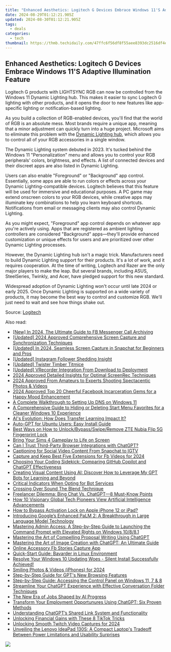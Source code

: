 ```yaml
---
title: "Enhanced Aesthetics: Logitech G Devices Embrace Windows 11'S Adaptive Illumination Feature"
date: 2024-08-29T01:12:21.905Z
updated: 2024-08-30T01:12:21.905Z
tags:
  - deals
categories:
  - tech
thumbnail: https://thmb.techidaily.com/47ffc6f56df8f55aee8393dc2516df4e9eefe4f14b61216a4ad108eecf8f871a.png
---
```


## Enhanced Aesthetics: Logitech G Devices Embrace Windows 11'S Adaptive Illumination Feature

Logitech G products with LIGHTSYNC RGB can now be controlled from the Windows 11 Dynamic Lighting hub. This makes it easier to sync Logitech G lighting with other products, and it opens the door to new features like app-specific lighting or notification-based lighting.

 As you build a collection of RGB-enabled devices, you'll find that the world of RGB is an absolute mess. Most brands require a unique app, meaning that a minor adjustment can quickly turn into a huge project. Microsoft aims to eliminate this problem with the [Dynamic Lighting hub](https://tech-renaissance.techidaily.com/step-by-step-guide-to-resolve-stop-error-0x0000001d-no-spin-lock/), which allows you to control all of your RGB accessories in a single window.

 The Dynamic Lighting system debuted in 2023\. It's tucked behind the Windows 11 "Personalization" menu and allows you to control your RGB peripherals' colors, brightness, and effects. A list of connected devices and their discreet apps are also listed in Dynamic Lighting.

 Users can also enable "Foreground" or "Background" app control. Essentially, some apps are able to run colors or effects across your Dynamic Lighting-compatible devices. Logitech believes that this feature will be used for immersive and educational purposes. A PC game may extend onscreen colors to your RGB devices, while creative apps may illuminate key combinations to help you learn keyboard shortcuts. Notifications from email or messaging clients may also control Dynamic Lighting.

 As you might expect, "Foreground" app control depends on whatever app you're actively using. Apps that are registered as ambient lighting controllers are considered "Background" apps—they'll provide enhanced customization or unique effects for users and are prioritized over other Dynamic Lighting processes.

 However, the Dynamic Lighting hub isn't a magic trick. Manufacturers need to build Dynamic Lighting support for their products. It's a lot of work, and it requires cooperation. At the time of writing, Logitech and Razer are the only major players to make the leap. But several brands, including ASUS, SteelSeries, Twinkly, and Acer, have pledged support for this new standard.

 Widespread adoption of Dynamic Lighting won't occur until late 2024 or early 2025\. Once Dynamic Lighting is supported on a wide variety of products, it may become the best way to control and customize RGB. We'll just need to wait and see how things shake out.

 Source: [Logitech](https://blog.logitech.com/2024/02/06/shine-on-with-lightsync-rgb-by-logitech-g-x-dynamic-lighting-on-windows-11/)

<ins class="adsbygoogle"
     style="display:block"
     data-ad-format="autorelaxed"
     data-ad-client="ca-pub-7571918770474297"
     data-ad-slot="1223367746"></ins>



<ins class="adsbygoogle"
     style="display:block"
     data-ad-client="ca-pub-7571918770474297"
     data-ad-slot="8358498916"
     data-ad-format="auto"
     data-full-width-responsive="true"></ins>

<span class="atpl-alsoreadstyle">Also read:</span>
<div><ul>
<li><a href="https://video-screen-grab.techidaily.com/new-in-2024-the-ultimate-guide-to-fb-messenger-call-archiving/"><u>[New] In 2024, The Ultimate Guide to FB Messenger Call Archiving</u></a></li>
<li><a href="https://video-capture.techidaily.com/updated-2024-approved-comprehensive-screen-capture-and-synchronization-techniques/"><u>[Updated] 2024 Approved  Comprehensive Screen Capture and Synchronization Techniques</u></a></li>
<li><a href="https://snapchat-videos.techidaily.com/updated-in-2024-seamless-screen-capture-in-snapchat-for-beginners-and-pros/"><u>[Updated] In 2024, Seamless Screen Capture in Snapchat for Beginners and Pros</u></a></li>
<li><a href="https://instagram-video-recordings.techidaily.com/updated-instagram-follower-shedding-insight/"><u>[Updated] Instagram Follower Shedding Insight</u></a></li>
<li><a href="https://some-approaches.techidaily.com/updated-twister-timber-titmice/"><u>[Updated] Twister Timber Titmice</u></a></li>
<li><a href="https://screen-recording.techidaily.com/updated-vrecorder-integration-from-download-to-deployment/"><u>[Updated] VRecorder Integration  From Download to Deployment</u></a></li>
<li><a href="https://remote-screen-capture.techidaily.com/2024-approved-detailed-insights-for-optimal-screenrec-techniques/"><u>2024 Approved  Detailed Insights for Optimal ScreenRec Techniques</u></a></li>
<li><a href="https://some-techniques.techidaily.com/2024-approved-from-amateurs-to-experts-shooting-spectacentic-photos-and-videos/"><u>2024 Approved  From Amateurs to Experts  Shooting Spectacentic Photos & Videos</u></a></li>
<li><a href="https://facebook-video-recording.techidaily.com/2024-approved-top-20-cheerful-facebook-incarceration-gems-for-a-happy-mood-enhancement/"><u>2024 Approved  Top 20 Cheerful Facebook Incarceration Gems for a Happy Mood Enhancement</u></a></li>
<li><a href="https://win11-tips.techidaily.com/a-complete-walkthrough-to-setting-up-dns-on-windows-11/"><u>A Complete Walkthrough to Setting Up DNS on Windows 11</u></a></li>
<li><a href="https://tech-hub.techidaily.com/a-comprehensive-guide-to-hiding-or-deleting-start-menu-favorites-for-a-cleaner-windows-10-experience/"><u>A Comprehensive Guide to Hiding or Deleting Start Menu Favorites for a Cleaner Windows 10 Experience</u></a></li>
<li><a href="https://tech-hub.techidaily.com/ais-evolution-how-does-transfer-learning-impact-it/"><u>AI's Evolution: How Does Transfer Learning Impact It?</u></a></li>
<li><a href="https://tech-hub.techidaily.com/auto-gpt-for-ubuntu-users-easy-install-guide/"><u>Auto-GPT for Ubuntu Users: Easy Install Guide</u></a></li>
<li><a href="https://unlock-android.techidaily.com/best-ways-on-how-to-unlockbypassswiperemove-zte-nubia-flip-5g-fingerprint-lock-by-drfone-android/"><u>Best Ways on How to Unlock/Bypass/Swipe/Remove ZTE Nubia Flip 5G Fingerprint Lock</u></a></li>
<li><a href="https://desktop-recording.techidaily.com/bring-your-sims-4-gameplay-to-life-on-screen/"><u>Bring Your Sims 4 Gameplay to Life on Screen</u></a></li>
<li><a href="https://tech-hub.techidaily.com/can-i-trust-third-party-browser-integrations-with-chatgpt/"><u>Can I Trust Third-Party Browser Integrations with ChatGPT?</u></a></li>
<li><a href="https://instagram-clips.techidaily.com/captioning-for-social-video-content-from-snapchat-to-igtv/"><u>Captioning for Social Video Content  From Snapchat to IGTV</u></a></li>
<li><a href="https://facebook-video-recording.techidaily.com/capture-and-keep-best-five-extensions-for-fb-videos-for-2024/"><u>Capture and Keep  Best Five Extensions for Fb Videos for 2024</u></a></li>
<li><a href="https://tech-hub.techidaily.com/choosing-your-coding-sidekick-comparing-github-copilot-and-chatgpt-effectiveness/"><u>Choosing Your Coding Sidekick: Comparing GitHub Copilot and ChatGPT Effectiveness</u></a></li>
<li><a href="https://tech-hub.techidaily.com/creating-visual-content-using-ai-discover-how-to-leverage-my-gpt-bots-for-learning-and-beyond/"><u>Creating Visual Content Using AI: Discover How to Leverage My GPT Bots for Learning and Beyond</u></a></li>
<li><a href="https://tech-hub.techidaily.com/critical-indicators-when-opting-for-bot-services/"><u>Critical Indicators When Opting for Bot Services</u></a></li>
<li><a href="https://extra-hints.techidaily.com/crossing-over-sound-the-blend-technique/"><u>Crossing Over Sound  The Blend Technique</u></a></li>
<li><a href="https://tech-hub.techidaily.com/freelancer-dilemma-bing-chat-vs-chatgpt8-must-know-points/"><u>Freelancer Dilemma: Bing Chat Vs. ChatGPT—8 Must-Know Points</u></a></li>
<li><a href="https://tech-hub.techidaily.com/how-10-visionary-global-tech-pioneers-view-artificial-intelligence-advancements/"><u>How 10 Visionary Global Tech Pioneers View Artificial Intelligence Advancements</u></a></li>
<li><a href="https://activate-lock.techidaily.com/how-to-bypass-activation-lock-on-apple-iphone-12-or-ipad-by-drfone-ios/"><u>How to Bypass Activation Lock on Apple iPhone 12 or iPad?</u></a></li>
<li><a href="https://tech-hub.techidaily.com/introducing-googles-enhanced-palm-2-a-breakthrough-in-large-language-model-technology/"><u>Introducing Google’s Enhanced PaLM 2: A Breakthrough in Large Language Model Technology</u></a></li>
<li><a href="https://tech-hub.techidaily.com/mastering-admin-access-a-step-by-step-guide-to-launching-the-command-prompt-with-elevated-rights-on-windows-10881/"><u>Mastering Admin Access: A Step-by-Step Guide to Launching the Command Prompt with Elevated Rights on Windows 10/8/8.1</u></a></li>
<li><a href="https://tech-hub.techidaily.com/mastering-the-art-of-compelling-proposal-writing-using-chatgpt/"><u>Mastering the Art of Compelling Proposal Writing Using ChatGPT</u></a></li>
<li><a href="https://tech-hub.techidaily.com/mastering-the-art-of-image-creation-with-chatgpt-an-ultimate-guide/"><u>Mastering the Art of Image Creation with ChatGPT: An Ultimate Guide</u></a></li>
<li><a href="https://facebook-video-recording.techidaily.com/online-accessory-fb-stories-capture-app/"><u>Online Accessory  Fb Stories Capture App</u></a></li>
<li><a href="https://tech-hub.techidaily.com/quick-start-guide-bavarder-in-linux-environment/"><u>Quick-Start Guide: Bavarder in Linux Environment</u></a></li>
<li><a href="https://tech-hub.techidaily.com/resolve-your-windows-10-updating-woes-silent-install-successfully-achieved/"><u>Resolve Your Windows 10 Updating Woes - Silent Install Successfully Achieved!</u></a></li>
<li><a href="https://article-posts.techidaily.com/smiling-photos-and-videos-iphones-for-2024/"><u>Smiling Photos & Videos (iPhones) for 2024</u></a></li>
<li><a href="https://tech-hub.techidaily.com/step-by-step-guide-for-gpts-new-browsing-features/"><u>Step-by-Step Guide for GPT's New Browsing Features</u></a></li>
<li><a href="https://tech-hub.techidaily.com/step-by-step-guide-accessing-the-control-panel-on-windows-11-7-and-8/"><u>Step-by-Step Guide: Accessing the Control Panel on Windows 11, 7 & 8</u></a></li>
<li><a href="https://tech-hub.techidaily.com/streamline-your-chatgpt-experience-with-effective-conversation-folder-techniques/"><u>Streamline Your ChatGPT Experience with Effective Conversation Folder Techniques</u></a></li>
<li><a href="https://tech-hub.techidaily.com/the-new-era-of-jobs-shaped-by-ai-progress/"><u>The New Era of Jobs Shaped by AI Progress</u></a></li>
<li><a href="https://tech-hub.techidaily.com/transform-your-employment-opportunures-using-chatgpt-six-proven-methods/"><u>Transform Your Employment Opportunures Using ChatGPT: Six Proven Methods</u></a></li>
<li><a href="https://tech-hub.techidaily.com/understanding-chatgpts-shared-link-system-and-functionality/"><u>Understanding ChatGPT’s Shared Link System and Functionality</u></a></li>
<li><a href="https://tiktok-video-recordings.techidaily.com/unlocking-financial-gains-with-these-8-tiktok-tricks/"><u>Unlocking Financial Gains with These 8 TikTok Tricks</u></a></li>
<li><a href="https://visual-screen-recording.techidaily.com/unlocking-smooth-twitch-video-captures-for-2024/"><u>Unlocking Smooth Twitch Video Captures for 2024</u></a></li>
<li><a href="https://buynow-tips.techidaily.com/unveiling-the-lenovo-ideapad-130s-a-compact-laptops-tradeoff-between-power-limitations-and-usability-surprises/"><u>Unveiling the Lenovo IdeaPad 130S: A Compact Laptop's Tradeoff Between Power Limitations and Usability Surprises</u></a></li>
</ul></div>

<!-- affiliate ads begin -->
<a href="https://secure.2checkout.com/order/checkout.php?PRODS=37100474&QTY=1&AFFILIATE=108875&CART=1"><img src="https://awario.com/images/pages/index/img-leads-1280@1x.avif" border="0"></a>
<!-- affiliate ads end -->